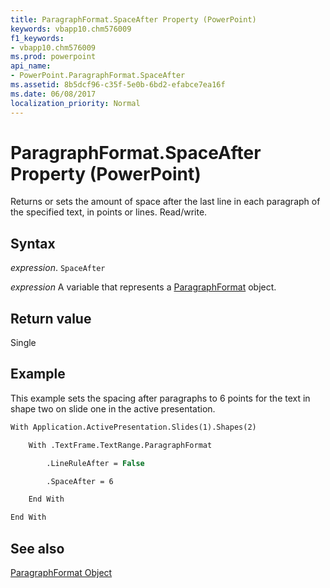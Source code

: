 ```yaml
---
title: ParagraphFormat.SpaceAfter Property (PowerPoint)
keywords: vbapp10.chm576009
f1_keywords:
- vbapp10.chm576009
ms.prod: powerpoint
api_name:
- PowerPoint.ParagraphFormat.SpaceAfter
ms.assetid: 8b5dcf96-c35f-5e0b-6bd2-efabce7ea16f
ms.date: 06/08/2017
localization_priority: Normal
---
```



# ParagraphFormat.SpaceAfter Property (PowerPoint)

Returns or sets the amount of space after the last line in each paragraph of the specified text, in points or lines. Read/write.


## Syntax

 _expression_. `SpaceAfter`

 _expression_ A variable that represents a [ParagraphFormat](./PowerPoint.ParagraphFormat.md) object.


## Return value

Single


## Example

This example sets the spacing after paragraphs to 6 points for the text in shape two on slide one in the active presentation.


```vb
With Application.ActivePresentation.Slides(1).Shapes(2)

    With .TextFrame.TextRange.ParagraphFormat

        .LineRuleAfter = False

        .SpaceAfter = 6

    End With

End With
```


## See also


[ParagraphFormat Object](PowerPoint.ParagraphFormat.md)

